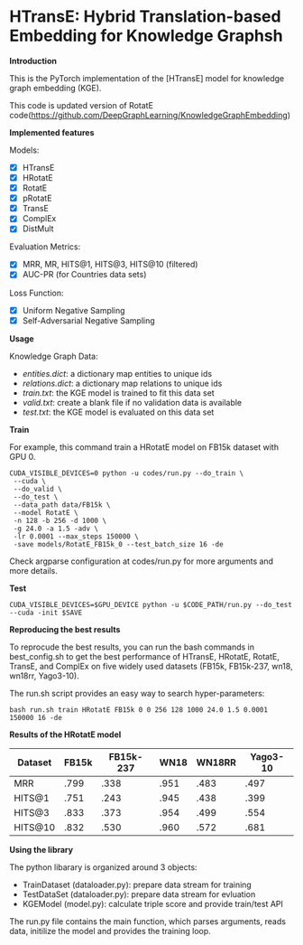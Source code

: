
# HTransE: Hybrid Translation-based Embedding for Knowledge Graphsh
**Introduction**

This is the PyTorch implementation of the [HTransE] model for knowledge graph embedding (KGE). 

This code is updated version of RotatE code(https://github.com/DeepGraphLearning/KnowledgeGraphEmbedding)


**Implemented features**

Models:
 - [x] HTransE
 - [x] HRotatE
 - [x] RotatE
 - [x] pRotatE
 - [x] TransE
 - [x] ComplEx
 - [x] DistMult

Evaluation Metrics:

 - [x] MRR, MR, HITS@1, HITS@3, HITS@10 (filtered)
 - [x] AUC-PR (for Countries data sets)

Loss Function:

 - [x] Uniform Negative Sampling
 - [x] Self-Adversarial Negative Sampling

**Usage**

Knowledge Graph Data:
 - *entities.dict*: a dictionary map entities to unique ids
 - *relations.dict*: a dictionary map relations to unique ids
 - *train.txt*: the KGE model is trained to fit this data set
 - *valid.txt*: create a blank file if no validation data is available
 - *test.txt*: the KGE model is evaluated on this data set

**Train**

For example, this command train a HRotatE model on FB15k dataset with GPU 0.
```
CUDA_VISIBLE_DEVICES=0 python -u codes/run.py --do_train \
 --cuda \
 --do_valid \
 --do_test \
 --data_path data/FB15k \
 --model RotatE \
 -n 128 -b 256 -d 1000 \
 -g 24.0 -a 1.5 -adv \
 -lr 0.0001 --max_steps 150000 \
 -save models/RotatE_FB15k_0 --test_batch_size 16 -de
```
   Check argparse configuration at codes/run.py for more arguments and more details.

**Test**

    CUDA_VISIBLE_DEVICES=$GPU_DEVICE python -u $CODE_PATH/run.py --do_test --cuda -init $SAVE

**Reproducing the best results**

To reprocude the best results, you can run the bash commands in best_config.sh to get the best performance of HTransE, HRotatE, RotatE, TransE, and ComplEx on five widely used datasets (FB15k, FB15k-237, wn18, wn18rr, Yago3-10).

The run.sh script provides an easy way to search hyper-parameters:

    bash run.sh train HRotatE FB15k 0 0 256 128 1000 24.0 1.5 0.0001 150000 16 -de


**Results of the HRotatE model**

| Dataset | FB15k | FB15k-237 | WN18 | WN18RR | Yago3-10
|-------------|-------------|-------------|-------------|-------------|-------------|
| MRR | .799 | .338  | .951  |.483 | .497 |
| HITS@1 | .751 | .243 | .945 | .438 | .399 |
| HITS@3 | .833 | .373 | .954 | .499 | .554 |
| HITS@10 | .832 | .530 | .960 | .572 | .681 |

**Using the library**

The python libarary is organized around 3 objects:

 - TrainDataset (dataloader.py): prepare data stream for training
 - TestDataSet (dataloader.py): prepare data stream for evluation
 - KGEModel (model.py): calculate triple score and provide train/test API

The run.py file contains the main function, which parses arguments, reads data, initilize the model and provides the training loop.

